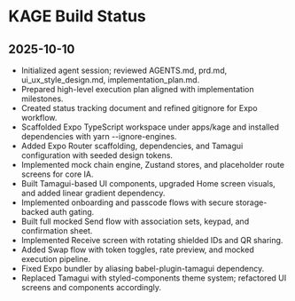 # KAGE Build Status

## 2025-10-10
- Initialized agent session; reviewed AGENTS.md, prd.md, ui_ux_style_design.md, implementation_plan.md.
- Prepared high-level execution plan aligned with implementation milestones.
- Created status tracking document and refined gitignore for Expo workflow.
- Scaffolded Expo TypeScript workspace under apps/kage and installed dependencies with yarn --ignore-engines.
- Added Expo Router scaffolding, dependencies, and Tamagui configuration with seeded design tokens.
- Implemented mock chain engine, Zustand stores, and placeholder route screens for core IA.
- Built Tamagui-based UI components, upgraded Home screen visuals, and added linear gradient dependency.
- Implemented onboarding and passcode flows with secure storage-backed auth gating.
- Built full mocked Send flow with association sets, keypad, and confirmation sheet.
- Implemented Receive screen with rotating shielded IDs and QR sharing.
- Added Swap flow with token toggles, rate preview, and mocked execution pipeline.
- Fixed Expo bundler by aliasing babel-plugin-tamagui dependency.
- Replaced Tamagui with styled-components theme system; refactored UI screens and components accordingly.

